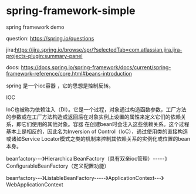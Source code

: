 # spring-framework-simple
spring framework demo


question: https://spring.io/questions

jira:https://jira.spring.io/browse/spr/?selectedTab=com.atlassian.jira.jira-projects-plugin:summary-panel

docs:  https://docs.spring.io/spring-framework/docs/current/spring-framework-reference/core.html#beans-introduction



spring 是一个ioc容器 ，它的思想是控制反转。


IOC

IoC也被称为依赖注入（DI）。它是一个过程，对象通过构造函数参数，工厂方法的参数或在工厂方法构造或返回后在对象实例上设置的属性来定义它们的依赖关系，即它们使用的其他对象。容器 在创建bean时会注入这些依赖关系。这个过程基本上是相反的，因此名为Inversion of Control（IoC），通过使用类的直接构造或诸如Service Locator模式之类的机制来控制其依赖关系的实例化或位置的bean本身。


beanfactory---》HierarchicalBeanFactory（具有双亲ioc管理）-----》ConfigurableBeanFactory（定义配置功能）

beanfactory---》ListableBeanFactory-----》ApplicationContext---》WebApplicationContext